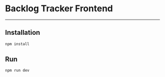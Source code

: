 # Backlog Tracker Frontend

----

## Installation

```bash
npm install
```

## Run

```bash
npm run dev
```
